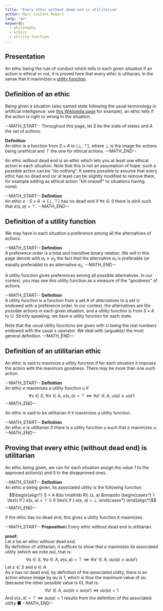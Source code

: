 ```yaml
---
title: 'Every ethic without dead end is utilitarian'
author: Marc Coulont-Robert
lang: "en"
keywords:
  - philosophy
  - ethics
  - utility-function
...
```



## Presentation

An ethic being the rule of conduct which tells in each given situation if an action is ethical or not, it is proved here that every ethic is utlitarian, in the sense that it maximizes a [utility function](https://en.wikipedia.org/wiki/Utility#Preference).


## Definition of an ethic

Being given a situation (also named state following the usual terminology in artificial intelligence: see [this Wikipedia page](https://en.wikipedia.org/wiki/Intelligent_agent#Objective_function) for example), an ethic tells if the action is right or wrong in the situation.

--MATH_START--
Throughout this page, let $S$ be the state of states and $A$ the set of actions.

$\mathbf{Definition}$\
An ethic is a function from $S × A$ to $\{⊥ ,⊤\}$, where $⊥$ is the image for actions being unethical and $⊤$ the one for ethical actions.
--MATH_END--

[//]: # (2-10)

An ethic without dead end is an ethic which lets you at least one ethical action in each situation. Note that this is not an assumption of hope: such a possible action can be "do nothing". It seems possible to assume that every ethic has no dead end (or at least can be slightly modified to remove them, for example adding as ethical action "kill oneself" to situations having none).

--MATH_START--
$\mathbf{Definition}$\
An ethic $e: S × A \to \{⊥ ,⊤\}$ has no dead end if $\forall s \in S$ there is $a in A$ such that $e(s, a) = ⊤$.
--MATH_END--

[//]: # (12-16)


## Definition of a utility function

We may have in each situation a preference among all the alternatives of actions.

--MATH_START--
$\mathbf{Definition}$\
A preference order is a total and transitive binary relation. We will in this page denote with $a_1 \ge a_2$ the fact that the alternative $a_1$ is preferable (or equally preferable) to an alternative $a_2$.
--MATH_END--

[//]: # (18-24)

A utility function gives preferences among all possible alternatives. In our context, you may see this utility function as a measure of the "goodness" of actions.

--MATH_START--
$\mathbf{Definition}$\
A utility function is a function from a set $A$ of alternatives to a set $U$ endowed with a preference order. In our context, the alternatives are the possible actions in each given situation, and a utility function is from $S × A$ to $U$. Strictly speaking, we have a utility function for each state.

Note that the usual utility functions are given with $U$ being the real numbers endowed with the usual $\ge$ operator. We deal with (arguably) the most general definition.
--MATH_END--

[//]: # (26-38)


## Definition of an utilitarian ethic

An ethic is said to maximize a utility function if for each situation it imposes the action with the maximum goodness. There may be more than one such action.

--MATH_START--
$\mathbf{Definition}$\
An ethic $e$ maximizes a utility function $u$ if
$$\forall s \in S,\ \forall a \in A,\ e(s, a)=⊤ \iff \forall a' \in A,\ u(a) \ge u(a')$$
--MATH_END--

[//]: # (40-53)

An ethic is said to be utilitarian if it maximizes a utility function.

--MATH_START--
$\mathbf{Definition}$\
An ethic $e$ is utilitarian if there is a utility function $u$ such that $e$ maximizes $u$.
--MATH_END--

[//]: # (55-56)


## Proving that every ethic (without dead end) is utilitarian

An ethic being given, we can for each situation assign the value $1$ to the approved action(s) and $0$ to the disapproved ones.

--MATH_START--
$\mathbf{Definition}$\
An ethic $e$ being given, its associated utility is the following function:
$$\begin{align*}
    S × A &\to \mathbb R\\
    (s, a) &\mapsto \begin{cases*}
        1 \text{ if } e(s, a) = ⊤ \\
        0 \text{ if } e(s, a) = ⊥
    \end{cases*}
\end{align*}$$
--MATH_END--

[//]: # (58-90)

If the ethic has no dead end, this gives a utility function it maximizes.

--MATH_START--
$\mathbf{Proposition}$\ 
Every ethic without dead end is utilitarian.

$\mathbf{proof:}$\
Let $e$ be an ethic without dead end. \
By definition of utilitarian, it suffices to show that $e$ maximizes its associated utility (which we note $au$), that is: \
$$\forall s \in S,\ \forall a \in A,\ e(s, a)=⊤ \iff \forall a' \in A,\ au(a) \ge au(a')$$
Let $s \in S$ and $a \in A$. \
As $e$ has no dead end, by definition of the associated utility, there is an action whose image by $au$ is $1$, which is thus the maximum value of $au$ (because the other possible value is $0$), that is: \
$$\forall a' \in A,\ au(a) \ge au(a') \iff au(a) = 1$$
And $e(s, a)=⊤ \iff au(a) = 1$ results from the definition of the associated utility
■
--MATH_END--

[//]: # (92-114)

